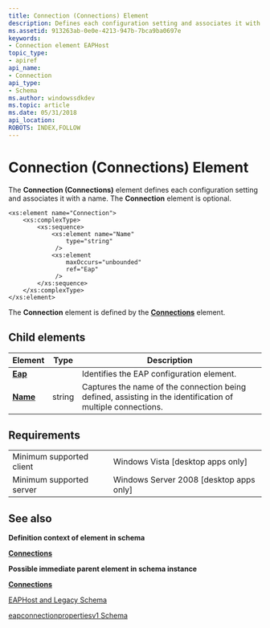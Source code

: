 ```yaml
---
title: Connection (Connections) Element
description: Defines each configuration setting and associates it with a name. The Connection element is optional.
ms.assetid: 913263ab-0e0e-4213-947b-7bca9ba0697e
keywords:
- Connection element EAPHost
topic_type:
- apiref
api_name:
- Connection
api_type:
- Schema
ms.author: windowssdkdev
ms.topic: article
ms.date: 05/31/2018
api_location: 
ROBOTS: INDEX,FOLLOW
---
```


# Connection (Connections) Element

The **Connection (Connections)** element defines each configuration setting and associates it with a name. The **Connection** element is optional.

``` syntax
<xs:element name="Connection">
    <xs:complexType>
        <xs:sequence>
            <xs:element name="Name"
                type="string"
             />
            <xs:element
                maxOccurs="unbounded"
                ref="Eap"
             />
        </xs:sequence>
    </xs:complexType>
</xs:element>
```

The **Connection** element is defined by the [**Connections**](eapconnectionpropertiesv1schema-connections-element.md) element.

## Child elements



| Element                                                                 | Type   | Description                                                                                                             |
|-------------------------------------------------------------------------|--------|-------------------------------------------------------------------------------------------------------------------------|
| [**Eap**](baseeapconnectionpropertiesv1schema-eap-element.md)          |        | Identifies the EAP configuration element.<br/>                                                                    |
| [**Name**](eapconnectionpropertiesv1schema-name-connection-element.md) | string | Captures the name of the connection being defined, assisting in the identification of multiple connections. <br/> |



## Requirements



|                                     |                                                      |
|-------------------------------------|------------------------------------------------------|
| Minimum supported client<br/> | Windows Vista \[desktop apps only\]<br/>       |
| Minimum supported server<br/> | Windows Server 2008 \[desktop apps only\]<br/> |



## See also

<dl> <dt>

**Definition context of element in schema**
</dt> <dt>

[**Connections**](eapconnectionpropertiesv1schema-connections-element.md)
</dt> <dt>

**Possible immediate parent element in schema instance**
</dt> <dt>

[**Connections**](eapconnectionpropertiesv1schema-connections-element.md)
</dt> <dt>

[EAPHost and Legacy Schema](eaphost-schemas.md)
</dt> <dt>

[eapconnectionpropertiesv1 Schema](eapconnectionpropertiesv1schema-schema.md)
</dt> </dl>

 

 





